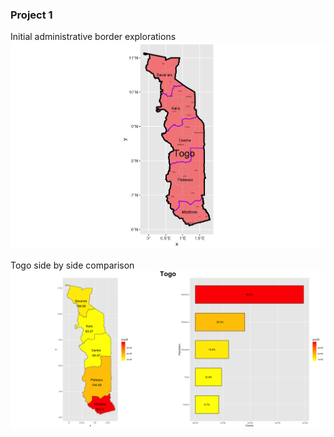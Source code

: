 ### Project 1

Initial administrative border explorations 
![](TGO_intl.png)


Togo side by side comparison 
![](side_side2.png)
